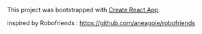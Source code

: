 This project was bootstrapped with [Create React App](https://github.com/facebook/create-react-app).

inspired by Robofriends : https://github.com/aneagoie/robofriends
